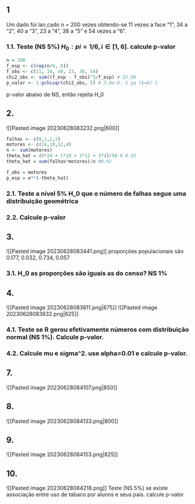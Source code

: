 ## 1
Um dado foi lan¸cado n = 200 vezes obtendo-se 11 vezes a face “1”, 34 a “2”, 40 a
“3”, 23 a “4”, 38 a “5” e 54 vezes a “6”.

### 1.1. Teste (NS 5%) $H_0: pi=1/6, i\in [1,6]$. calcule p-valor
```R
n = 200
f_esp <- c(rep(n/6, 6))
f_obs <- c(11, 34, 40, 23, 38, 54)
chi2_obs <- sum((f_esp - f_obs)^2/f_esp) # 32.98
p_valor <- 1-pchisqr(chi2_obs, 5) # 3.8e-6. 5 pq (k=6)-1
```
p-valor abaixo de NS, então rejeita H_0

## 2.
![[Pasted image 20230628083232.png|600]]
```R
falhas <- c(0,1,2,3)
motores <- c(24,10,12,4)
n <- sum(motores)
theta_hat = (0*24 + 1*10 + 2*12 + 3*4)/50 # 0.92
theta_hat = sum(falhas*motores)/n #0.92

f_obs = motores
p_esp = e**(-theta_hat)
```
### 2.1. Teste a nível 5% H_0 que o número de falhas segue uma distribuição geométrica

### 2.2. Calcule p-valor

## 3.
![[Pasted image 20230628083441.png]]
proporções populacionais são 0.177, 0.032, 0.734, 0.057

### 3.1. H_0 as proporções são iguais as do censo? NS 1%

## 4.
![[Pasted image 20230628083611.png|675]]
![[Pasted image 20230628083632.png|625]]

### 4.1. Teste se R gerou efetivamente números com distribuição normal (NS 1%). Calcule p-valor.
### 4.2. Calcule mu e sigma^2. use alpha=0.01 e calcule p-valor.

## 7. 
![[Pasted image 20230628084107.png|850]]

## 8.
![[Pasted image 20230628084133.png|800]]

## 9.
![[Pasted image 20230628084153.png|825]]

## 10.
![[Pasted image 20230628084218.png]]
Teste (NS 5%) se existe associação entre uso de tabaco por alunos e seus pais. calcule p-valor